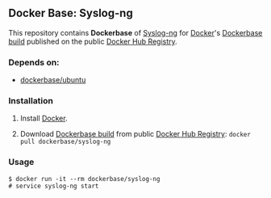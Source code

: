## Docker Base: Syslog-ng


This repository contains **Dockerbase** of [Syslog-ng](http://www.syslog-ng.org/) for [Docker](https://www.docker.com/)'s [Dockerbase build](https://registry.hub.docker.com/u/dockerbase/syslog-ng/) published on the public [Docker Hub Registry](https://registry.hub.docker.com/).


### Depends on:

* [dockerbase/ubuntu](https://registry.hub.docker.com/u/dockerbase/ubuntu/)


### Installation

1. Install [Docker](https://docs.docker.com/installation/).

2. Download [Dockerbase build](https://registry.hub.docker.com/u/dockerbase/syslog-ng/) from public [Docker Hub Registry](https://registry.hub.docker.com/): `docker pull dockerbase/syslog-ng`


### Usage

    $ docker run -it --rm dockerbase/syslog-ng
    # service syslog-ng start
